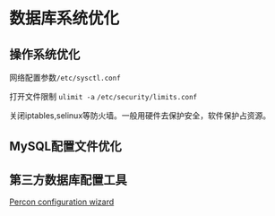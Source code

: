 数据库系统优化
===============

## 操作系统优化
网络配置参数`/etc/sysctl.conf`

打开文件限制 `ulimit -a` `/etc/security/limits.conf`

关闭iptables,selinux等防火墙。一般用硬件去保护安全，软件保护占资源。

## MySQL配置文件优化


## 第三方数据库配置工具
[Percon configuration wizard](https://tools.percona.com/wizard)

